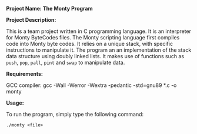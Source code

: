 **Project Name: The Monty Program**

**Project Description:**

This is a team project written in C programming language. It is an interpreter for Monty ByteCodes files. The Monty scripting language first compiles code into Monty byte codes. It relies on a unique stack, with specific instructions to manipulate it. The program an an implementation of the stack data structure using doubly linked lists. It makes use of functions such as ```push```, ```pop```, ```pall```, ```pint``` and ```swap``` to manipulate data.


**Requirements:**

GCC compiler: gcc -Wall -Werror -Wextra -pedantic -std=gnu89 *.c -o monty

**Usage:**

To run the program, simply type the following command:

```./monty <file>```